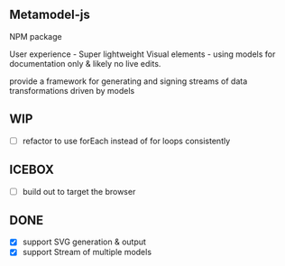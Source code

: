 Metamodel-js
------------

NPM package 

User experience - Super lightweight Visual elements - using models for documentation only & likely no live edits.

provide a framework for generating and
signing streams of data transformations driven by models

WIP
---
- [ ] refactor to use forEach instead of for loops consistently

ICEBOX
------
- [ ] build out to target the browser

DONE
----
- [x] support SVG generation & output
- [x] support Stream of multiple models
